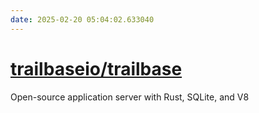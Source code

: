 ```yaml
---
date: 2025-02-20 05:04:02.633040
---
```


# [trailbaseio/trailbase](https://github.com/trailbaseio/trailbase)

Open-source application server with Rust, SQLite, and V8